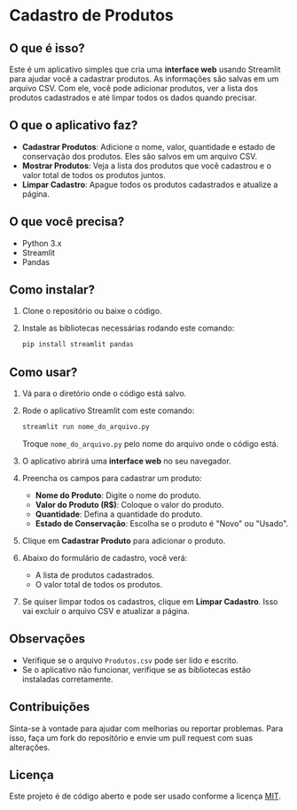 # Cadastro de Produtos

## O que é isso?

Este é um aplicativo simples que cria uma **interface web** usando Streamlit para ajudar você a cadastrar produtos. As informações são salvas em um arquivo CSV. Com ele, você pode adicionar produtos, ver a lista dos produtos cadastrados e até limpar todos os dados quando precisar.

## O que o aplicativo faz?

- **Cadastrar Produtos**: Adicione o nome, valor, quantidade e estado de conservação dos produtos. Eles são salvos em um arquivo CSV.
- **Mostrar Produtos**: Veja a lista dos produtos que você cadastrou e o valor total de todos os produtos juntos.
- **Limpar Cadastro**: Apague todos os produtos cadastrados e atualize a página.

## O que você precisa?

- Python 3.x
- Streamlit
- Pandas

## Como instalar?

1. Clone o repositório ou baixe o código.
2. Instale as bibliotecas necessárias rodando este comando:

    ```bash
    pip install streamlit pandas
    ```

## Como usar?

1. Vá para o diretório onde o código está salvo.
2. Rode o aplicativo Streamlit com este comando:

    ```bash
    streamlit run nome_do_arquivo.py
    ```

    Troque `nome_do_arquivo.py` pelo nome do arquivo onde o código está.

3. O aplicativo abrirá uma **interface web** no seu navegador.

4. Preencha os campos para cadastrar um produto:
    - **Nome do Produto**: Digite o nome do produto.
    - **Valor do Produto (R$)**: Coloque o valor do produto.
    - **Quantidade**: Defina a quantidade do produto.
    - **Estado de Conservação**: Escolha se o produto é "Novo" ou "Usado".

5. Clique em **Cadastrar Produto** para adicionar o produto.

6. Abaixo do formulário de cadastro, você verá:
    - A lista de produtos cadastrados.
    - O valor total de todos os produtos.

7. Se quiser limpar todos os cadastros, clique em **Limpar Cadastro**. Isso vai excluir o arquivo CSV e atualizar a página.

## Observações

- Verifique se o arquivo `Produtos.csv` pode ser lido e escrito.
- Se o aplicativo não funcionar, verifique se as bibliotecas estão instaladas corretamente.

## Contribuições

Sinta-se à vontade para ajudar com melhorias ou reportar problemas. Para isso, faça um fork do repositório e envie um pull request com suas alterações.

## Licença

Este projeto é de código aberto e pode ser usado conforme a licença [MIT](https://opensource.org/licenses/MIT).